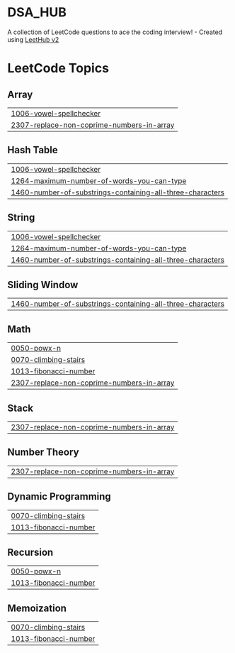 # DSA_HUB
A collection of LeetCode questions to ace the coding interview! - Created using [LeetHub v2](https://github.com/arunbhardwaj/LeetHub-2.0)

<!---LeetCode Topics Start-->
# LeetCode Topics
## Array
|  |
| ------- |
| [1006-vowel-spellchecker](https://github.com/Ayan-10-06-03/DSA_HUB/tree/master/1006-vowel-spellchecker) |
| [2307-replace-non-coprime-numbers-in-array](https://github.com/Ayan-10-06-03/DSA_HUB/tree/master/2307-replace-non-coprime-numbers-in-array) |
## Hash Table
|  |
| ------- |
| [1006-vowel-spellchecker](https://github.com/Ayan-10-06-03/DSA_HUB/tree/master/1006-vowel-spellchecker) |
| [1264-maximum-number-of-words-you-can-type](https://github.com/Ayan-10-06-03/DSA_HUB/tree/master/1264-maximum-number-of-words-you-can-type) |
| [1460-number-of-substrings-containing-all-three-characters](https://github.com/Ayan-10-06-03/DSA_HUB/tree/master/1460-number-of-substrings-containing-all-three-characters) |
## String
|  |
| ------- |
| [1006-vowel-spellchecker](https://github.com/Ayan-10-06-03/DSA_HUB/tree/master/1006-vowel-spellchecker) |
| [1264-maximum-number-of-words-you-can-type](https://github.com/Ayan-10-06-03/DSA_HUB/tree/master/1264-maximum-number-of-words-you-can-type) |
| [1460-number-of-substrings-containing-all-three-characters](https://github.com/Ayan-10-06-03/DSA_HUB/tree/master/1460-number-of-substrings-containing-all-three-characters) |
## Sliding Window
|  |
| ------- |
| [1460-number-of-substrings-containing-all-three-characters](https://github.com/Ayan-10-06-03/DSA_HUB/tree/master/1460-number-of-substrings-containing-all-three-characters) |
## Math
|  |
| ------- |
| [0050-powx-n](https://github.com/Ayan-10-06-03/DSA_HUB/tree/master/0050-powx-n) |
| [0070-climbing-stairs](https://github.com/Ayan-10-06-03/DSA_HUB/tree/master/0070-climbing-stairs) |
| [1013-fibonacci-number](https://github.com/Ayan-10-06-03/DSA_HUB/tree/master/1013-fibonacci-number) |
| [2307-replace-non-coprime-numbers-in-array](https://github.com/Ayan-10-06-03/DSA_HUB/tree/master/2307-replace-non-coprime-numbers-in-array) |
## Stack
|  |
| ------- |
| [2307-replace-non-coprime-numbers-in-array](https://github.com/Ayan-10-06-03/DSA_HUB/tree/master/2307-replace-non-coprime-numbers-in-array) |
## Number Theory
|  |
| ------- |
| [2307-replace-non-coprime-numbers-in-array](https://github.com/Ayan-10-06-03/DSA_HUB/tree/master/2307-replace-non-coprime-numbers-in-array) |
## Dynamic Programming
|  |
| ------- |
| [0070-climbing-stairs](https://github.com/Ayan-10-06-03/DSA_HUB/tree/master/0070-climbing-stairs) |
| [1013-fibonacci-number](https://github.com/Ayan-10-06-03/DSA_HUB/tree/master/1013-fibonacci-number) |
## Recursion
|  |
| ------- |
| [0050-powx-n](https://github.com/Ayan-10-06-03/DSA_HUB/tree/master/0050-powx-n) |
| [1013-fibonacci-number](https://github.com/Ayan-10-06-03/DSA_HUB/tree/master/1013-fibonacci-number) |
## Memoization
|  |
| ------- |
| [0070-climbing-stairs](https://github.com/Ayan-10-06-03/DSA_HUB/tree/master/0070-climbing-stairs) |
| [1013-fibonacci-number](https://github.com/Ayan-10-06-03/DSA_HUB/tree/master/1013-fibonacci-number) |
<!---LeetCode Topics End-->